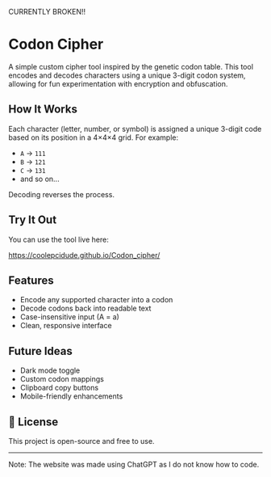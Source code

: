 CURRENTLY BROKEN!!

# Codon Cipher

A simple custom cipher tool inspired by the genetic codon table. This tool encodes and decodes characters using a unique 3-digit codon system, allowing for fun experimentation with encryption and obfuscation.

## How It Works

Each character (letter, number, or symbol) is assigned a unique 3-digit code based on its position in a 4×4×4 grid. For example:

- `A` → `111`
- `B` → `121`
- `C` → `131`
- and so on...

Decoding reverses the process.

##  Try It Out

You can use the tool live here:

https://coolepcidude.github.io/Codon_cipher/

##  Features

- Encode any supported character into a codon
- Decode codons back into readable text
- Case-insensitive input (A = a)
- Clean, responsive interface

## Future Ideas

- Dark mode toggle
- Custom codon mappings
- Clipboard copy buttons
- Mobile-friendly enhancements

## 📄 License

This project is open-source and free to use.

---

Note: The website was made using ChatGPT as I do not know how to code.
